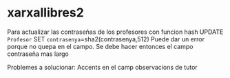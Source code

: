 # xarxallibres2

Para actualizar las contraseñas de los profesores con funcion hash
UPDATE `Profesor` SET `contrasenya`=sha2(contrasenya,512)
Puede dar un error porque no quepa en el campo. Se debe hacer entonces el campo contraseña mas largo

Problemes a solucionar:
Accents en el camp observacions de tutor